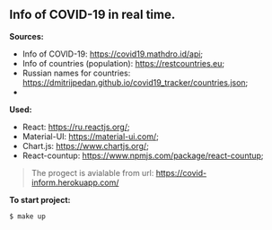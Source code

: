 ## Info of COVID-19 in real time.
 **Sources:** 
- Info of COVID-19: https://covid19.mathdro.id/api;
- Info of countries (population): https://restcountries.eu;
- Russian names for countries: https://dmitrijpedan.github.io/covid19_tracker/countries.json;
- 
 **Used:** 
- React:        https://ru.reactjs.org/;
- Material-UI:  https://material-ui.com/;
- Chart.js:     https://www.chartjs.org/;
- React-countup: https://www.npmjs.com/package/react-countup;

> The progect is avialable from url: https://covid-inform.herokuapp.com/

**To start project:**
```
$ make up
```